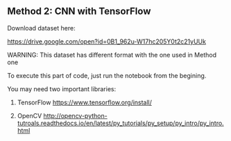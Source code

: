 ## Method 2: CNN with TensorFlow

Download dataset here: 

https://drive.google.com/open?id=0B1_962u-W17hc205Y0t2c21yUUk

WARNING: This dataset has different format with the one used in Method one

To execute this part of code, just run the notebook from the begining. 

You may need two important libraries:

1. TensorFlow https://www.tensorflow.org/install/

2. OpenCV  http://opencv-python-tutroals.readthedocs.io/en/latest/py_tutorials/py_setup/py_intro/py_intro.html